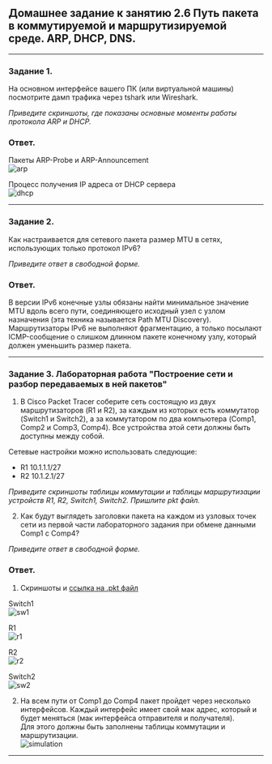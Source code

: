 ## Домашнее задание к занятию 2.6 Путь пакета в коммутируемой и маршрутизируемой среде. ARP, DHCP, DNS.
 
---  

### Задание 1.

На основном интерфейсе вашего ПК (или виртуальной машины) посмотрите дамп трафика через tshark или Wireshark.

*Приведите скриншоты, где показаны основные моменты работы протокола ARP и DHCP.*

### Ответ.  

Пакеты ARP-Probe и ARP-Announcement  
![arp](pic/arp.png)  

Процесс получения IP адреса от DHCP сервера  
![dhcp](pic/dhcp.png)  

---  

### Задание 2.

Как настраивается для сетевого пакета размер MTU в сетях, использующих только протокол IPv6?

*Приведите ответ в свободной форме.*

### Ответ.  

В версии IPv6 конечные узлы обязаны найти минимальное значение MTU вдоль всего пути, соединяющего исходный узел с узлом назначения (эта техника называется Path MTU Discovery).  
Маршрутизаторы IPv6 не выполняют фрагментацию, а только посылают ICMP-сообщение о слишком длинном пакете конечному узлу, который должен уменьшить размер пакета.  

---  

### Задание 3. Лабораторная работа "Построение сети и разбор передаваемых в ней пакетов"

1. В Cisco Packet Tracer соберите сеть состоящую из двух маршрутизаторов (R1 и R2), за каждым из которых есть коммутатор (Switch1 и Switch2), а за коммутатором по два компьютера (Comp1, Comp2 и Comp3, Comp4). Все устройства этой сети должны быть доступны между собой.

Сетевые настройки можно использовать следующие:

  - R1 10.1.1.1/27
  - R2 10.1.2.1/27

  *Приведите скриншоты таблицы коммутации и таблицы маршрутизации устройств R1, R2, Switch1, Switch2.
   Пришлите pkt файл.*

2. Как будут выглядеть заголовки пакета на каждом из узловых точек сети из первой части лабораторного задания при обмене данными Comp1 с Comp4? 

  *Приведите ответ в свободной форме.*

### Ответ.  
1. Скриншоты и [ссылка на .pkt файл](https://disk.yandex.ru/d/uDwC4L5tdtCZRg)  

Switch1  
![sw1](pic/sw1_mac_table.png)  

R1  
![r1](pic/r1_route_table.png)  

R2  
![r2](pic/r2_route_table.png)  

Switch2  
![sw2](pic/sw2_mac_table.png)  

2. На всем пути от Comp1 до Comp4 пакет пройдет через несколько интерфейсов. Каждый интерфейс имеет свой мак адрес, который и будет меняться (мак интерфейса отправителя и получателя).  
   Для этого должны быть заполнены таблицы коммутации и маршрутизации.  
![simulation](pic/simulation.png)  

---  